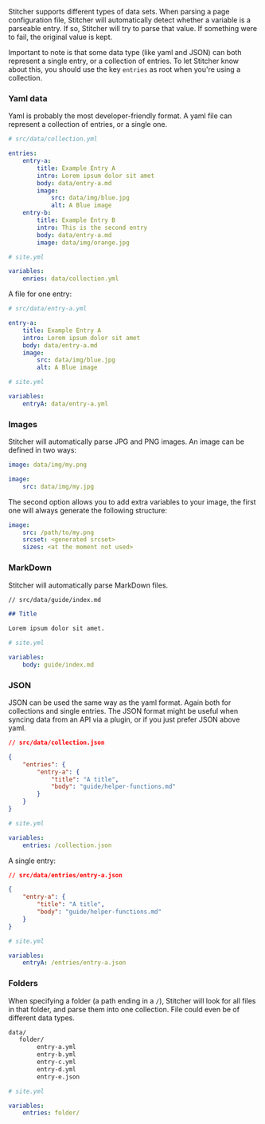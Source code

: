 Stitcher supports different types of data sets. When parsing a page configuration file, Stitcher will automatically
 detect whether a variable is a parseable entry. If so, Stitcher will try to parse that value. If something were to fail,
 the original value is kept.
 
Important to note is that some data type (like yaml and JSON) can both represent a single entry, or a collection of entries.
 To let Stitcher know about this, you should use the key `entries` as root when you're using a collection.

### Yaml data

Yaml is probably the most developer-friendly format. A yaml file can represent a collection of entries, or a single one.

```yaml
# src/data/collection.yml

entries:
    entry-a:
        title: Example Entry A
        intro: Lorem ipsum dolor sit amet
        body: data/entry-a.md
        image:
            src: data/img/blue.jpg
            alt: A Blue image
    entry-b:
        title: Example Entry B
        intro: This is the second entry
        body: data/entry-a.md
        image: data/img/orange.jpg
```

```yaml
# site.yml

variables:
    enries: data/collection.yml
```

A file for one entry:

```yaml
# src/data/entry-a.yml

entry-a:
    title: Example Entry A
    intro: Lorem ipsum dolor sit amet
    body: data/entry-a.md
    image:
        src: data/img/blue.jpg
        alt: A Blue image
```

```yaml
# site.yml

variables:
    entryA: data/entry-a.yml
```

### Images

Stitcher will automatically parse JPG and PNG images. An image can be defined in two ways:

```yaml
image: data/img/my.png

image:
    src: data/img/my.jpg
```

The second option allows you to add extra variables to your image, the first one will always generate the following structure:

```yaml
image: 
    src: /path/to/my.png
    srcset: <generated srcset>
    sizes: <at the moment not used>
```

### MarkDown

Stitcher will automatically parse MarkDown files.

```md
// src/data/guide/index.md

## Title

Lorem ipsum dolor sit amet.
```

```yaml
# site.yml

variables:
    body: guide/index.md
```

### JSON

JSON can be used the same way as the yaml format. Again both for collections and single entries. The JSON format might be
 useful when syncing data from an API via a plugin, or if you just prefer JSON above yaml. 

```json
// src/data/collection.json

{
    "entries": {
        "entry-a": {
            "title": "A title",
            "body": "guide/helper-functions.md"
        }
    }
}
```

```yaml
# site.yml

variables:
    entries: /collection.json
```

A single entry:

```json
// src/data/entries/entry-a.json

{
    "entry-a": {
        "title": "A title",
        "body": "guide/helper-functions.md"
    }
}
```

```yaml
# site.yml

variables:
    entryA: /entries/entry-a.json
```

### Folders

When specifying a folder (a path ending in a `/`), Stitcher will look for all files in that folder, and parse them into
 one collection. File could even be of different data types.
 
```sh
data/
   folder/
        entry-a.yml
        entry-b.yml
        entry-c.yml
        entry-d.yml
        entry-e.json
```

```yaml
# site.yml

variables:
    entries: folder/
```
